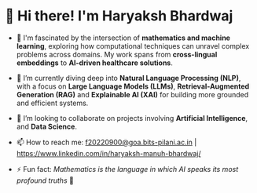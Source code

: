 <!---- 👋 Hi there! I'm Haryaksh Bhardwaj

- 👀 I'm fascinated by the intersection of mathematics and machine learning, exploring how computational approaches can solve complex problems across domains. My work spans from cross-lingual embeddings to AI-driven healthcare solutions.

- 🚀 I’m currently diving deep into Natural Language Processing, with a focus on Large Language Models (LLMs), Retrieval-Augmented Generation (RAG), and Explainable AI (XAI).

- 💞️ I’m looking to collaborate on projects involving LLMs, hallucination analysis, and retrieval-based architectures for more reliable and interpretable AI.

- 📫 How to reach me: f20220900@goa.bits-pilani.ac.in

- ⚡ Fun fact: Mathematics is the language in which AI speaks its most profound truths 📐 --->



# 👋 Hi there! I'm Haryaksh Bhardwaj

- 👀 I'm fascinated by the intersection of **mathematics and machine learning**, exploring how computational techniques can unravel complex problems across domains. My work spans from **cross-lingual embeddings** to **AI-driven healthcare solutions**.

- 🚀 I’m currently diving deep into **Natural Language Processing (NLP)**, with a focus on **Large Language Models (LLMs)**, **Retrieval-Augmented Generation (RAG)** and **Explainable AI (XAI)** for building more grounded and efficient systems.

- 💞️ I’m looking to collaborate on projects involving **Artificial Intelligence**, and **Data Science**.

- 📫 How to reach me: f20220900@goa.bits-pilani.ac.in  |   https://www.linkedin.com/in/haryaksh-manuh-bhardwaj/

- ⚡ Fun fact: *Mathematics is the language in which AI speaks its most profound truths* 📐


<!---
- 👋 Hi, I’m @Haryaksh1
- 👀 I’m interested in ...
- 🌱 I’m currently learning ...
- 💞️ I’m looking to collaborate on ...
- 📫 How to reach me ...
--->

<!---
Haryaksh1/Haryaksh1 is a ✨ special ✨ repository because its `README.md` (this file) appears on your GitHub profile.
You can click the Preview link to take a look at your changes.
--->
